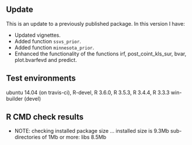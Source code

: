 ## Update
This is an update to a previously published package. In this version I have:

* Updated vignettes.
* Added function `ssvs_prior`.
* Added function `minnesota_prior`.
* Enhanced the functionality of the functions irf, post_coint_kls_sur, bvar, plot.bvarfevd and predict.

## Test environments
ubuntu 14.04 (on travis-ci), R-devel, R 3.6.0, R 3.5.3, R 3.4.4, R 3.3.3
win-builder (devel)

## R CMD check results

* NOTE: checking installed package size ... installed size is  9.3Mb sub-directories of 1Mb or more: libs 8.5Mb

